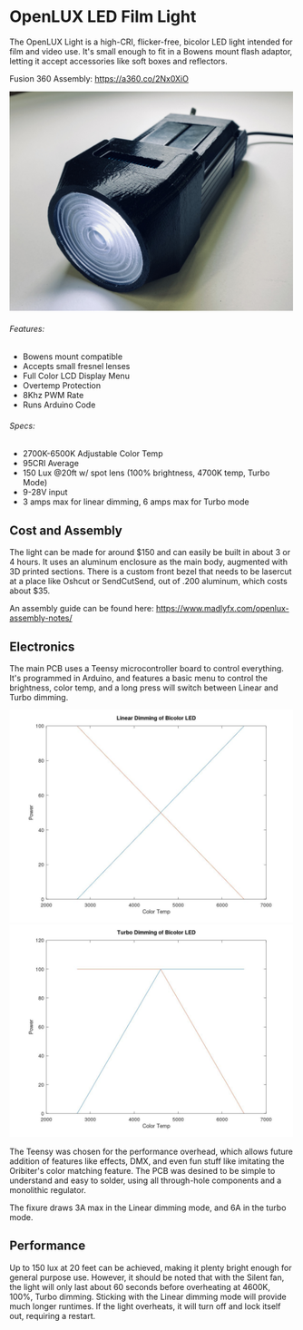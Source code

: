 # OpenLUX LED Film Light
 
The OpenLUX Light is a high-CRI, flicker-free, bicolor LED light intended for film and video use. It's small enough to fit in a Bowens mount flash adaptor, letting it accept accessories like soft boxes and reflectors. 

Fusion 360 Assembly: https://a360.co/2Nx0XiO

<img src="Images/IMG_1352.jpg" width="500">

###### Features:

 - Bowens mount compatible
 - Accepts small fresnel lenses
 - Full Color LCD Display Menu
 - Overtemp Protection
 - 8Khz PWM Rate
 - Runs Arduino Code
 
 ###### Specs:
 
  - 2700K-6500K Adjustable Color Temp
  - 95CRI Average
  - 150 Lux @20ft w/ spot lens (100% brightness, 4700K temp, Turbo Mode)
  - 9-28V input
  - 3 amps max for linear dimming, 6 amps max for Turbo mode
  
  ## Cost and Assembly

The light can be made for around $150 and can easily be built in about 3 or 4 hours. It uses an aluminum enclosure as the main body, augmented with 3D printed sections. There is a custom front bezel that needs to be lasercut at a place like Oshcut or SendCutSend, out of .200 aluminum, which costs about $35.

An assembly guide can be found here: https://www.madlyfx.com/openlux-assembly-notes/

## Electronics

The main PCB uses a Teensy microcontroller board to control everything. It's programmed in Arduino, and features a basic menu to control the brightness, color temp, and a long press will switch between Linear and Turbo dimming.

<img src="Images/lineardim.jpg" width="500">
<img src="Images/turbo.jpg" width="500">

The Teensy was chosen for the performance overhead, which allows future addition of features like effects, DMX, and even fun stuff like imitating the Oribiter's color matching feature. The PCB was desined to be simple to understand and easy to solder, using all through-hole components and a monolithic regulator.

The fixure draws 3A max in the Linear dimming mode, and 6A in the turbo mode.

## Performance

Up to 150 lux at 20 feet can be achieved, making it plenty bright enough for general purpose use. However, it should be noted that with the Silent fan, the light will only last about 60 seconds before overheating at 4600K, 100%, Turbo dimming. Sticking with the Linear dimming mode will provide much longer runtimes. If the light overheats, it will turn off and lock itself out, requiring a restart.


